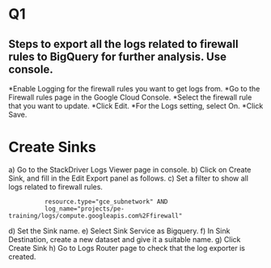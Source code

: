 # Q1
##  Steps to export all the logs related to firewall rules to BigQuery for further analysis. Use console.
*Enable Logging for the firewall rules you want to get logs from.
*Go to the Firewall rules page in the Google Cloud Console.
*Select the firewall rule that you want to update.
*Click Edit.
*For the Logs setting, select On.
*Click Save.

# Create Sinks

a) Go to the StackDriver Logs Viewer page in console.
b) Click on Create Sink, and fill in the Edit Export panel as follows.
c) Set a filter to show all logs related to firewall rules.
```
          resource.type="gce_subnetwork" AND
          log_name="projects/pe-training/logs/compute.googleapis.com%2Ffirewall"
```
d) Set the Sink name.
e) Select Sink Service as Bigquery.
f) In Sink Destination, create a new dataset and give it a suitable name.
g) Click Create Sink
h) Go to Logs Router page to check that the log exporter is created.
